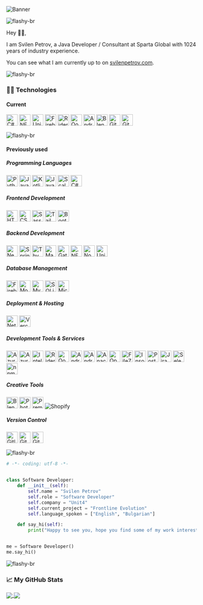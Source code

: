![Banner](https://user-images.githubusercontent.com/15944458/100350354-a9ed9980-2fe1-11eb-8c2d-4981a127c258.jpg)

![flashy-br](https://user-images.githubusercontent.com/73097560/115834477-dbab4500-a447-11eb-908a-139a6edaec5c.gif)

Hey 👋🏻,

I am Svilen Petrov, a Java Developer / Consultant at Sparta Global with 1024 years of industry experience.

You can see what I am currently up to on [svilenpetrov.com](http://svilenpetrov.com).

![flashy-br](https://user-images.githubusercontent.com/73097560/115834477-dbab4500-a447-11eb-908a-139a6edaec5c.gif)

### 👨‍💻 Technologies

#### Current

<img src="https://cdn.jsdelivr.net/gh/devicons/devicon@latest/icons/csharp/csharp-original.svg" alt="C#" width="30"></img>
<img src="https://cdn.jsdelivr.net/gh/devicons/devicon@latest/icons/dot-net/dot-net-original.svg" alt=".NET" width="30"/>
<img src="https://cdn.jsdelivr.net/gh/devicons/devicon@latest/icons/unity/unity-original.svg" alt="Unity" width="30"/>
<img src="https://cdn.jsdelivr.net/gh/devicons/devicon@latest/icons/firebase/firebase-original.svg" alt="Firebase" width="30"/>
<img src="https://cdn.jsdelivr.net/gh/devicons/devicon@latest/icons/rider/rider-original.svg" alt="Rider" width="30"/>
<img src="https://cdn.jsdelivr.net/gh/devicons/devicon@latest/icons/qodana/qodana-original.svg" alt="Qodana" width="30"/>
<img src="https://cdn.jsdelivr.net/gh/devicons/devicon@latest/icons/android/android-original.svg" alt="Android" width="30"/>
<img src="https://cdn.jsdelivr.net/gh/devicons/devicon@latest/icons/blender/blender-original.svg" alt="Blender" width="30"/>
<img src="https://cdn.jsdelivr.net/gh/devicons/devicon@latest/icons/github/github-original.svg" alt="GitHub" width="30"/>
<img src="https://cdn.jsdelivr.net/gh/devicons/devicon@latest/icons/git/git-original.svg" alt="Git" width="30"/>

![flashy-br](https://user-images.githubusercontent.com/73097560/115834477-dbab4500-a447-11eb-908a-139a6edaec5c.gif)

#### Previously used

##### Programming Languages
<img src="https://cdn.jsdelivr.net/gh/devicons/devicon@latest/icons/python/python-original-wordmark.svg" alt="Python" width="30"/></img>
<img src="https://cdn.jsdelivr.net/gh/devicons/devicon@latest/icons/javascript/javascript-plain.svg" alt="JavaScript" width="30"/>
<img src="https://cdn.jsdelivr.net/gh/devicons/devicon@latest/icons/kotlin/kotlin-original.svg" alt="Kotlin" width="30"/>
<img src="https://cdn.jsdelivr.net/gh/devicons/devicon@latest/icons/java/java-original.svg" alt="Java" width="30"/>
<img src="https://cdn.jsdelivr.net/gh/devicons/devicon@latest/icons/scala/scala-original.svg" alt="Scala" width="30"/>
<img src="https://cdn.jsdelivr.net/gh/devicons/devicon@latest/icons/csharp/csharp-original.svg" alt="C#" width="30"/>

##### Frontend Development
<img src="https://cdn.jsdelivr.net/gh/devicons/devicon@latest/icons/html5/html5-original.svg" alt="HTML5" width="30"/></img>
<img src="https://cdn.jsdelivr.net/gh/devicons/devicon@latest/icons/css3/css3-original.svg" alt="CSS3" width="30"/>
<img src="https://cdn.jsdelivr.net/gh/devicons/devicon@latest/icons/sass/sass-original.svg" alt="Sass" width="30"/>
<img src="https://cdn.jsdelivr.net/gh/devicons/devicon@latest/icons/tailwindcss/tailwindcss-original.svg" alt="Tailwind CSS" width="30"/>
<img src="https://cdn.jsdelivr.net/gh/devicons/devicon@latest/icons/bootstrap/bootstrap-original.svg" alt="Bootstrap" width="30"/>

##### Backend Development
<img src="https://cdn.jsdelivr.net/gh/devicons/devicon@latest/icons/nextjs/nextjs-original-wordmark.svg" alt="Next.js" width="30"/></img>
<img src="https://cdn.jsdelivr.net/gh/devicons/devicon@latest/icons/spring/spring-original.svg" alt="Spring" width="30"/>
<img src="https://www.thymeleaf.org/images/thymeleaf.png" alt="Thymeleaf" width="30"/>
<img src="https://cdn.jsdelivr.net/gh/devicons/devicon@latest/icons/maven/maven-original.svg" alt="Maven" width="30"/>
<img src="https://cdn.jsdelivr.net/gh/devicons/devicon@latest/icons/gatsby/gatsby-original.svg" alt="Gatsby" width="30"/>
<img src="https://cdn.jsdelivr.net/gh/devicons/devicon@latest/icons/dot-net/dot-net-original.svg" alt=".NET" width="30"/>
<img src="https://cdn.jsdelivr.net/gh/devicons/devicon@latest/icons/nodejs/nodejs-original.svg" alt="Node.js" width="30"/>
<img src="https://cdn.jsdelivr.net/gh/devicons/devicon@latest/icons/unity/unity-original.svg" alt="Unity" width="30"/>

##### Database Management
<img src="https://cdn.jsdelivr.net/gh/devicons/devicon@latest/icons/firebase/firebase-original.svg" alt="Firebase" width="30"/></img>
<img src="https://cdn.jsdelivr.net/gh/devicons/devicon@latest/icons/mongodb/mongodb-original.svg" alt="MongoDB" width="30"/>
<img src="https://cdn.jsdelivr.net/gh/devicons/devicon@latest/icons/mysql/mysql-original.svg" alt="MySQL" width="30"/>
<img src="https://cdn.jsdelivr.net/gh/devicons/devicon@latest/icons/sqlite/sqlite-original.svg" alt="SQLite" width="30"/>
<img src="https://cdn.jsdelivr.net/gh/devicons/devicon@latest/icons/microsoftsqlserver/microsoftsqlserver-original.svg" alt="Microsoft SQL Server" width="30"/>

##### Deployment & Hosting
<img src="https://cdn.jsdelivr.net/gh/devicons/devicon@latest/icons/netlify/netlify-original.svg" alt="Netlify" width="30"/></img>
<img src="https://cdn.jsdelivr.net/gh/devicons/devicon@latest/icons/vercel/vercel-original.svg" alt="Vercel" width="30"/>

##### Development Tools & Services
<img src="https://cdn.jsdelivr.net/gh/devicons/devicon@latest/icons/azure/azure-original.svg" alt="Azure" width="30"/></img>
<img src="https://cdn.jsdelivr.net/gh/devicons/devicon@latest/icons/azuredevops/azuredevops-original.svg" alt="Azure DevOps" width="30"/>
<img src="https://cdn.jsdelivr.net/gh/devicons/devicon@latest/icons/intellij/intellij-original.svg" alt="IntelliJ IDEA" width="30"/>
<img src="https://cdn.jsdelivr.net/gh/devicons/devicon@latest/icons/rider/rider-original.svg" alt="Rider" width="30"/>
<img src="https://cdn.jsdelivr.net/gh/devicons/devicon@latest/icons/qodana/qodana-original.svg" alt="Qodana" width="30"/>
<img src="https://cdn.jsdelivr.net/gh/devicons/devicon@latest/icons/androidstudio/androidstudio-original.svg" alt="Android Studio" width="30"/>
<img src="https://cdn.jsdelivr.net/gh/devicons/devicon@latest/icons/android/android-original.svg" alt="Android" width="30"/>
<img src="https://cdn.jsdelivr.net/gh/devicons/devicon@latest/icons/anaconda/anaconda-original.svg" alt="Anaconda" width="30"/>
<img src="https://cdn.jsdelivr.net/gh/devicons/devicon@latest/icons/openal/openal-original.svg" alt="OpenAL" width="30"/>
<img src="https://cdn.jsdelivr.net/gh/devicons/devicon@latest/icons/filezilla/filezilla-original.svg" alt="FileZilla" width="30"/>
<img src="https://cdn.jsdelivr.net/gh/devicons/devicon@latest/icons/insomnia/insomnia-original.svg" alt="Insomnia" width="30"/>
<img src="https://cdn.jsdelivr.net/gh/devicons/devicon@latest/icons/postman/postman-original.svg" alt="Postman" width="30"/>
<img src="https://cdn.jsdelivr.net/gh/devicons/devicon@latest/icons/jira/jira-original.svg" alt="Jira" width="30"/>
<img src="https://cdn.jsdelivr.net/gh/devicons/devicon@latest/icons/selenium/selenium-original.svg" alt="Selenium" width="30"/>
<img src="https://cdn.jsdelivr.net/gh/devicons/devicon@latest/icons/npm/npm-original-wordmark.svg" alt="npm" width="30"/>

##### Creative Tools
<img src="https://cdn.jsdelivr.net/gh/devicons/devicon@latest/icons/blender/blender-original.svg" alt="Blender" width="30"/></img>
<img src="https://cdn.jsdelivr.net/gh/devicons/devicon@latest/icons/photoshop/photoshop-original.svg" alt="Photoshop" width="30"/>
<img src="https://cdn.jsdelivr.net/gh/devicons/devicon@latest/icons/premierepro/premierepro-plain.svg" alt="Premiere Pro" width="30"/>
![Shopify](https://img.shields.io/badge/Shopify-7AB55C?style=flat&logo=shopify&logoColor=white)

##### Version Control
<img src="https://cdn.jsdelivr.net/gh/devicons/devicon@latest/icons/gitlab/gitlab-original.svg" alt="Gitlab" width="30"/></img>
<img src="https://cdn.jsdelivr.net/gh/devicons/devicon@latest/icons/github/github-original.svg" alt="GitHub" width="30"/>
<img src="https://cdn.jsdelivr.net/gh/devicons/devicon@latest/icons/git/git-original.svg" alt="Git" width="30"/>
          
![flashy-br](https://user-images.githubusercontent.com/73097560/115834477-dbab4500-a447-11eb-908a-139a6edaec5c.gif)

```python
# -*- coding: utf-8 -*-


class Software Developer:
    def __init__(self):
        self.name = "Svilen Petrov"
        self.role = "Software Developer"
        self.company = "Unit4"
        self.current_project = "Frontline Evolution"
        self.language_spoken = ["English", "Bulgarian"]

    def say_hi(self):
        print("Happy to see you, hope you find some of my work interesting.")


me = Software Developer()
me.say_hi()


```

![flashy-br](https://user-images.githubusercontent.com/73097560/115834477-dbab4500-a447-11eb-908a-139a6edaec5c.gif)

### 📈 My GitHub Stats

<a href="https://github.com/waLLxAck/">
  <img align="center" src="https://github-readme-stats.vercel.app/api/top-langs/?username=waLLxAck&repo=github-readme-stats" />
</a>
<a href="https://github.com/waLLxAck/">
  <img align="center" src="https://github-readme-stats.vercel.app/api?username=waLLxAck&count_private=true" />
</a>
